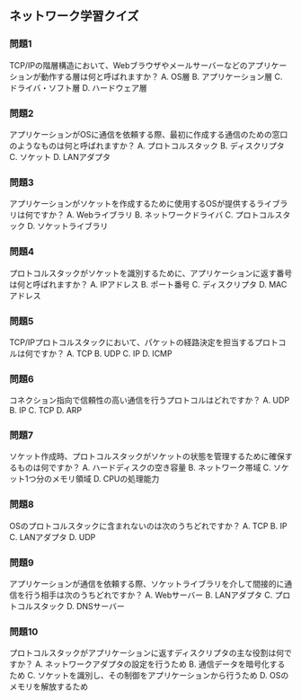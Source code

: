 ## ネットワーク学習クイズ

### 問題1
TCP/IPの階層構造において、Webブラウザやメールサーバーなどのアプリケーションが動作する層は何と呼ばれますか？
A. OS層
B. アプリケーション層
C. ドライバ・ソフト層
D. ハードウェア層

### 問題2
アプリケーションがOSに通信を依頼する際、最初に作成する通信のための窓口のようなものは何と呼ばれますか？
A. プロトコルスタック
B. ディスクリプタ
C. ソケット
D. LANアダプタ

### 問題3
アプリケーションがソケットを作成するために使用するOSが提供するライブラリは何ですか？
A. Webライブラリ
B. ネットワークドライバ
C. プロトコルスタック
D. ソケットライブラリ

### 問題4
プロトコルスタックがソケットを識別するために、アプリケーションに返す番号は何と呼ばれますか？
A. IPアドレス
B. ポート番号
C. ディスクリプタ
D. MACアドレス

### 問題5
TCP/IPプロトコルスタックにおいて、パケットの経路決定を担当するプロトコルは何ですか？
A. TCP
B. UDP
C. IP
D. ICMP

### 問題6
コネクション指向で信頼性の高い通信を行うプロトコルはどれですか？
A. UDP
B. IP
C. TCP
D. ARP

### 問題7
ソケット作成時、プロトコルスタックがソケットの状態を管理するために確保するものは何ですか？
A. ハードディスクの空き容量
B. ネットワーク帯域
C. ソケット1つ分のメモリ領域
D. CPUの処理能力

### 問題8
OSのプロトコルスタックに含まれないのは次のうちどれですか？
A. TCP
B. IP
C. LANアダプタ
D. UDP

### 問題9
アプリケーションが通信を依頼する際、ソケットライブラリを介して間接的に通信を行う相手は次のうちどれですか？
A. Webサーバー
B. LANアダプタ
C. プロトコルスタック
D. DNSサーバー

### 問題10
プロトコルスタックがアプリケーションに返すディスクリプタの主な役割は何ですか？
A. ネットワークアダプタの設定を行うため
B. 通信データを暗号化するため
C. ソケットを識別し、その制御をアプリケーションから行うため
D. OSのメモリを解放するため